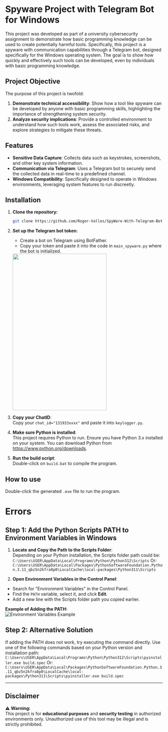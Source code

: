 # Spyware Project with Telegram Bot for Windows  

This project was developed as part of a university cybersecurity assignment to demonstrate how basic programming knowledge can be used to create potentially harmful tools. Specifically, this project is a spyware with communication capabilities through a Telegram bot, designed specifically for the Windows operating system. The goal is to show how quickly and effectively such tools can be developed, even by individuals with basic programming knowledge.

## Project Objective  

The purpose of this project is twofold:  

1. **Demonstrate technical accessibility**: Show how a tool like spyware can be developed by anyone with basic programming skills, highlighting the importance of strengthening system security.  
2. **Analyze security implications**: Provide a controlled environment to understand how such tools work, assess the associated risks, and explore strategies to mitigate these threats.  

## Features  

- **Sensitive Data Capture**: Collects data such as keystrokes, screenshots, and other key system information.  
- **Communication via Telegram**: Uses a Telegram bot to securely send the collected data in real-time to a predefined channel.  
- **Windows Compatibility**: Specifically designed to operate in Windows environments, leveraging system features to run discreetly.

## Installation

1. **Clone the repository:**
   ```bash
   git clone https://github.com/Roger-Valles/SpyWare-With-Telegram-Bot
   ```
  
2. **Set up the Telegram bot token**:  
   - Create a bot on Telegram using BotFather.  
   - Copy your token and paste it into the code in `main_spyware.py` where the bot is initialized.

   <img src="https://github.com/user-attachments/assets/1dd23135-165a-4f01-be67-d1041106f341" width="300" height="500">
   
3. **Copy your ChatID**:  
   Copy your `chat_id="131933xxxx"` and paste it into `keylogger.py`.

4. **Make sure Python is installed**:  
   This project requires Python to run. Ensure you have Python 3.x installed on your system. You can download Python from https://www.python.org/downloads.

5. **Run the build script**:  
   Double-click on `build.bat` to compile the program.

## How to use

Double-click the generated `.exe` file to run the program.

# Errors  

## Step 1: Add the Python Scripts PATH to Environment Variables in Windows  

1. **Locate and Copy the Path to the Scripts Folder**:  
   Depending on your Python installation, the Scripts folder path could be:  
    ```C:\Users\USER\AppData\Local\Programs\Python\Python312\Scripts```
   Or:  
    ```C:\Users\USER\AppData\Local\Packages\PythonSoftwareFoundation.Python.3.11_qbz5n2kfra8p0\LocalCache\local-packages\Python311\Scripts```

2. **Open Environment Variables in the Control Panel**:  
- Search for "Environment Variables" in the Control Panel.  
- Find the `PATH` variable, select it, and click **Edit**.  
- Add a new line with the Scripts folder path you copied earlier.  

**Example of Adding the PATH:**  
![Environment Variables Example](https://github.com/user-attachments/assets/5c7972bf-6f3c-4054-838b-d646477b1d03)  

## Step 2: Alternative Solution  

If adding the PATH does not work, try executing the command directly. Use one of the following commands based on your Python version and installation path:  
```C:\Users\USER\AppData\Local\Programs\Python\Python312\Scripts\pyinstaller.exe build.spec```
Or:
```C:\Users\USER\AppData\Local\Packages\PythonSoftwareFoundation.Python.3.11_qbz5n2kfra8p0\LocalCache\local-packages\Python311\Scripts\pyinstaller.exe build.spec```

---

## Disclaimer  

:warning: **Warning:**  
This project is for **educational purposes** and **security testing** in authorized environments only. Unauthorized use of this tool may be illegal and is strictly prohibited.

